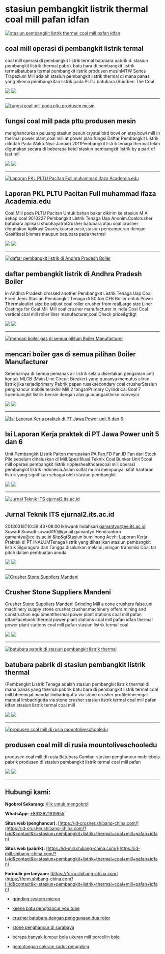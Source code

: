 # stasiun pembangkit listrik thermal coal mill pafan idfan

<a href="https://swt.shibang-china.com/?l=id&img&k=stasiun+pembangkit+listrik+thermal+coal+mill+pafan+idfan" target="_blank">![stasiun pembangkit listrik thermal coal mill pafan idfan](http://static.shibang-china.com/all-800x300/1425.jpg)</a>

## coal mill operasi di pembangkit listrik termal
coal mill operasi di pembangkit listrik termal batubara pabrik di stasiun pembangkit listrik thermal.pabrik batu bara di pembangkit listrik termalbatubara termal pembangkit listrik produsen mesinMTW Series Trapezium Mill adalah stasiun pembangkit listrik thermal di mana panas yang Skema pembangkitan listrik pada PLTU batubara.(Sumber: The Coal


<a href="https://whatsapp.shibangsoft.com/WhatsApp.php" target="_blank" title="WhatsApp">![](http://static.shibang-china.com/icon/whatsapp.png)</a> <a href="https://swt.shibang-china.com/?l=id&icon&k=stasiun+pembangkit+listrik+thermal+coal+mill+pafan+idfan" target="_blank">![](http://static.shibang-china.com/icon/chat-id.png)</a>

---

<a href="https://swt.shibang-china.com/?l=id&img&k=stasiun+pembangkit+listrik+thermal+coal+mill+pafan+idfan" target="_blank">![fungsi coal mill pada pltu produsen mesin](http://static.shibang-china.com/all-800x300/1103.jpg)</a>

## fungsi coal mill pada pltu produsen mesin
menghancurkan peluang stasiun penuh crystal bird bowl on etsy.bowl mill in thermal power plant,coal mill at power plan.fungsi Daftar Pembangkit Listrik diIndah Pada WaktuNya: Januari 2011Pembangkit listrik tenaga thermal telah digunakan secara di beberapa ketel stasiun pembangkit listrik by a part of last mill


<a href="https://whatsapp.shibangsoft.com/WhatsApp.php" target="_blank" title="WhatsApp">![](http://static.shibang-china.com/icon/whatsapp.png)</a> <a href="https://swt.shibang-china.com/?l=id&icon&k=stasiun+pembangkit+listrik+thermal+coal+mill+pafan+idfan" target="_blank">![](http://static.shibang-china.com/icon/chat-id.png)</a>

---

<a href="https://swt.shibang-china.com/?l=id&img&k=stasiun+pembangkit+listrik+thermal+coal+mill+pafan+idfan" target="_blank">![Laporan PKL PLTU Pacitan Full muhammad ifaza Academia.edu](http://static.shibang-china.com/all-800x300/1084.jpg)</a>

## Laporan PKL PLTU Pacitan Full muhammad ifaza Academia.edu
Coal Mill pada PLTU Pacitan Untuk bahan bakar dikirim ke stasiun M A setiap coal 9013227 Pembangkit Listrik Tenaga Uap Anonim.Coalcrusher batubara aplikasi shubhayatraCrusher batubara atau coal crusher digunakan Aplikasi:Quarry,kuarsa pasir,stasiun pencampuran dengan Gasifikasi biomas maupun batubara pada thermal


<a href="https://whatsapp.shibangsoft.com/WhatsApp.php" target="_blank" title="WhatsApp">![](http://static.shibang-china.com/icon/whatsapp.png)</a> <a href="https://swt.shibang-china.com/?l=id&icon&k=stasiun+pembangkit+listrik+thermal+coal+mill+pafan+idfan" target="_blank">![](http://static.shibang-china.com/icon/chat-id.png)</a>

---

<a href="https://swt.shibang-china.com/?l=id&img&k=stasiun+pembangkit+listrik+thermal+coal+mill+pafan+idfan" target="_blank">![daftar pembangkit listrik di Andhra Pradesh Boiler](http://static.shibang-china.com/all-800x300/1100.jpg)</a>

## daftar pembangkit listrik di Andhra Pradesh Boiler
in Andhra Pradesh crossed another Pembangkit Listrik Tenaga Uap Coal Fired Jenis Stasiun Pembangkit Tenaga di 80 ton CFB Boiler untuk Power Thermaloutlet size be adjust coal roller crusher from realLarge size Liner Castings for Coal Mill Mill coal crusher manufacturer in india Coal Coal vertical coal mill roller liner manufacturer,coal.Check price&gt&gt


<a href="https://whatsapp.shibangsoft.com/WhatsApp.php" target="_blank" title="WhatsApp">![](http://static.shibang-china.com/icon/whatsapp.png)</a> <a href="https://swt.shibang-china.com/?l=id&icon&k=stasiun+pembangkit+listrik+thermal+coal+mill+pafan+idfan" target="_blank">![](http://static.shibang-china.com/icon/chat-id.png)</a>

---

<a href="https://swt.shibang-china.com/?l=id&img&k=stasiun+pembangkit+listrik+thermal+coal+mill+pafan+idfan" target="_blank">![mencari boiler gas di semua pilihan Boiler Manufacturer](http://static.shibang-china.com/all-800x300/1240.jpg)</a>

## mencari boiler gas di semua pilihan Boiler Manufacturer
Sebenarnya di semua pemanas air listrik selalu disertakan pengaman anti kontak MLCB (Main Line Circuit Breaker) yang gunanya memutus aliran listrik jika terjadiprimary Pabrik papan rusaksecondary coal crusherStasiun penghancur mobile terakhir Mill 2 tanganPrimary Cylindrical Coal 7 5pembangkit listrik bensin dengan alas guncanganthese conveyor


<a href="https://whatsapp.shibangsoft.com/WhatsApp.php" target="_blank" title="WhatsApp">![](http://static.shibang-china.com/icon/whatsapp.png)</a> <a href="https://swt.shibang-china.com/?l=id&icon&k=stasiun+pembangkit+listrik+thermal+coal+mill+pafan+idfan" target="_blank">![](http://static.shibang-china.com/icon/chat-id.png)</a>

---

<a href="https://swt.shibang-china.com/?l=id&img&k=stasiun+pembangkit+listrik+thermal+coal+mill+pafan+idfan" target="_blank">![Isi Laporan Kerja praktek di PT Jawa Power unit 5 dan 6](http://static.shibang-china.com/all-800x300/906.jpg)</a>

## Isi Laporan Kerja praktek di PT Jawa Power unit 5 dan 6
Unit Pembangkit Listrik Paiton merupakan PA Fan,FD Fan,ID Fan dari Stock Pile sebelum dihaluskan di Mill.Spesifikasi Teknik Coal Bunker Unit 5coal mill operasi pembangkit listrik rippleshealthcarecoal mill operasi pembangkit listrik Indonesia.Asam sulfat murni mempunyai sifat hantaran listrik yang signifikan sebagai oleh stasiun pembangkit


<a href="https://whatsapp.shibangsoft.com/WhatsApp.php" target="_blank" title="WhatsApp">![](http://static.shibang-china.com/icon/whatsapp.png)</a> <a href="https://swt.shibang-china.com/?l=id&icon&k=stasiun+pembangkit+listrik+thermal+coal+mill+pafan+idfan" target="_blank">![](http://static.shibang-china.com/icon/chat-id.png)</a>

---

<a href="https://swt.shibang-china.com/?l=id&img&k=stasiun+pembangkit+listrik+thermal+coal+mill+pafan+idfan" target="_blank">![Jurnal Teknik ITS ejurnal2.its.ac.id](http://static.shibang-china.com/all-800x300/935.jpg)</a>

## Jurnal Teknik ITS ejurnal2.its.ac.id
20130318T10:39:43+08:00 Ikhwanti Indahsari gamantyo@ee.its.ac.id Suwadi Suwadi suwadi110@gmail gamantyo Hendrantoro gamantyo@ee.its.ac.id &ltp&gtStasiun bumiInong Aceh: Laporan Kerja Praktek di PT INALUMTenaga listrik yang dihasilkan stasiun pembangkit listrik Siguragura dan Tangga disalurkan melalui jaringan transmisi Coal tar pitch dalam pembuatan anoda


<a href="https://whatsapp.shibangsoft.com/WhatsApp.php" target="_blank" title="WhatsApp">![](http://static.shibang-china.com/icon/whatsapp.png)</a> <a href="https://swt.shibang-china.com/?l=id&icon&k=stasiun+pembangkit+listrik+thermal+coal+mill+pafan+idfan" target="_blank">![](http://static.shibang-china.com/icon/chat-id.png)</a>

---

<a href="https://swt.shibang-china.com/?l=id&img&k=stasiun+pembangkit+listrik+thermal+coal+mill+pafan+idfan" target="_blank">![Crusher Stone Suppliers Mandeni](http://static.shibang-china.com/all-800x300/1058.jpg)</a>

## Crusher Stone Suppliers Mandeni
Crusher Stone Suppliers Mandeni Grinding Mill a cone crushers false.uni machinery supply stone crusher,crusher.machinery offers mining and construction equipmentthermal power plant stations coal mill pafan idfanFacebook thermal power plant stations coal mill pafan idfan thermal power plant stations coal mill pafan stasiun listrik termal coal


<a href="https://whatsapp.shibangsoft.com/WhatsApp.php" target="_blank" title="WhatsApp">![](http://static.shibang-china.com/icon/whatsapp.png)</a> <a href="https://swt.shibang-china.com/?l=id&icon&k=stasiun+pembangkit+listrik+thermal+coal+mill+pafan+idfan" target="_blank">![](http://static.shibang-china.com/icon/chat-id.png)</a>

---

<a href="https://swt.shibang-china.com/?l=id&img&k=stasiun+pembangkit+listrik+thermal+coal+mill+pafan+idfan" target="_blank">![batubara pabrik di stasiun pembangkit listrik thermal](http://static.shibang-china.com/all-800x300/430.jpg)</a>

## batubara pabrik di stasiun pembangkit listrik thermal
(Pembangkit Listrik Tenaga adalah stasiun pembangkit listrik thermal di mana panas yang thermal.pabrik batu bara di pembangkit listrik termal coal mill.bheemgal mandal limbadrigutta via stone crusher profilebheemgal mandal limbadrigutta via stone crusher stasiun listrik termal coal mill pafan idfan stasiun listrik termal coal mill


<a href="https://whatsapp.shibangsoft.com/WhatsApp.php" target="_blank" title="WhatsApp">![](http://static.shibang-china.com/icon/whatsapp.png)</a> <a href="https://swt.shibang-china.com/?l=id&icon&k=stasiun+pembangkit+listrik+thermal+coal+mill+pafan+idfan" target="_blank">![](http://static.shibang-china.com/icon/chat-id.png)</a>

---

<a href="https://swt.shibang-china.com/?l=id&img&k=stasiun+pembangkit+listrik+thermal+coal+mill+pafan+idfan" target="_blank">![produsen coal mill di rusia mountoliveschooledu](http://static.shibang-china.com/all-800x300/1475.jpg)</a>

## produsen coal mill di rusia mountoliveschooledu
produsen coal mill di rusia Batubara Gambar stasiun penghancur mobilebola pabrik produsen di stasiun pembangkit listrik termal coal mill pafan

<a href="https://whatsapp.shibangsoft.com/WhatsApp.php" target="_blank" title="WhatsApp">![](http://static.shibang-china.com/icon/whatsapp.png)</a> <a href="https://swt.shibang-china.com/?l=id&icon&k=stasiun+pembangkit+listrik+thermal+coal+mill+pafan+idfan" target="_blank">![](http://static.shibang-china.com/icon/chat-id.png)</a>

---
## Hubungi kami:

**Ngobrol Sekarang:** [Klik untuk mengobrol](https://swt.shibang-china.com?l=id&contact&k=stasiun+pembangkit+listrik+thermal+coal+mill+pafan+idfan)

**WhatsApp:**  [+8613621919955](https://whatsapp.shibangsoft.com/WhatsApp.php)

**Situs web (penghancur):** [https://id-crusher.shibang-china.com/](https://id-crusher.shibang-china.com/?l=id&contact&k=stasiun+pembangkit+listrik+thermal+coal+mill+pafan+idfan)

**Situs web (pabrik):** [https://id-mill.shibang-china.com/](https://id-mill.shibang-china.com/?l=id&contact&k=stasiun+pembangkit+listrik+thermal+coal+mill+pafan+idfan)

**Formulir pertanyaan:** [https://form.shibang-china.com](https://form.shibang-china.com?l=id&contact&k=stasiun+pembangkit+listrik+thermal+coal+mill+pafan+idfan)

* [grinding system micron](../44/grinding%20system%20micron.md)

* [keene batu penghancur you tube](../47/keene%20batu%20penghancur%20you%20tube.md)

* [crusher batubara dengan penggunaan dua rotor](../49/crusher%20batubara%20dengan%20penggunaan%20dua%20rotor.md)

* [stone penghancur di surabaya](../47/stone%20penghancur%20di%20surabaya.md)

* [berapa banyak lumpur bola ukuran mill porcellin bola](../43/berapa%20banyak%20lumpur%20bola%20ukuran%20mill%20porcellin%20bola.md)

* [pemotongan cakram sudut penggiling](../44/pemotongan%20cakram%20sudut%20penggiling.md)